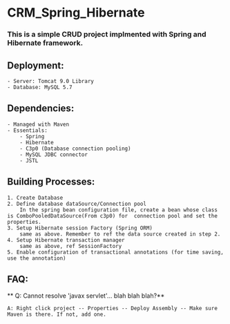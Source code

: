 # CRM_Spring_Hibernate
### This is a simple CRUD project implmented with Spring and Hibernate framework.

## Deployment:
	- Server: Tomcat 9.0 Library
	- Database: MySQL 5.7

## Dependencies:
	- Managed with Maven
	- Essentials:
		- Spring
		- Hibernate
		- C3p0 (Database connection pooling)
		- MySQL JDBC connector
		- JSTL


## Building Processes:
 	1. Create Database
	2. Define database dataSource/Connection pool
		In the spring bean configuration file, create a bean whose class is ComboPooledDataSource(From c3p0) for  connection pool and set the properties.
	3. Setup Hibernate session Factory (Spring ORM)
		same as above. Remember to ref the data source created in step 2.
	4. Setup Hibernate transaction manager
		same as above, ref SessionFactory
	5. Enable configuration of transactional annotations (for time saving, use the annotation)


## FAQ:
**	Q: Cannot resolve 'javax servlet'... blah blah blah?**
	
	A: Right click project -- Properties -- Deploy Assembly -- Make sure Maven is there. If not, add one.
	
		 